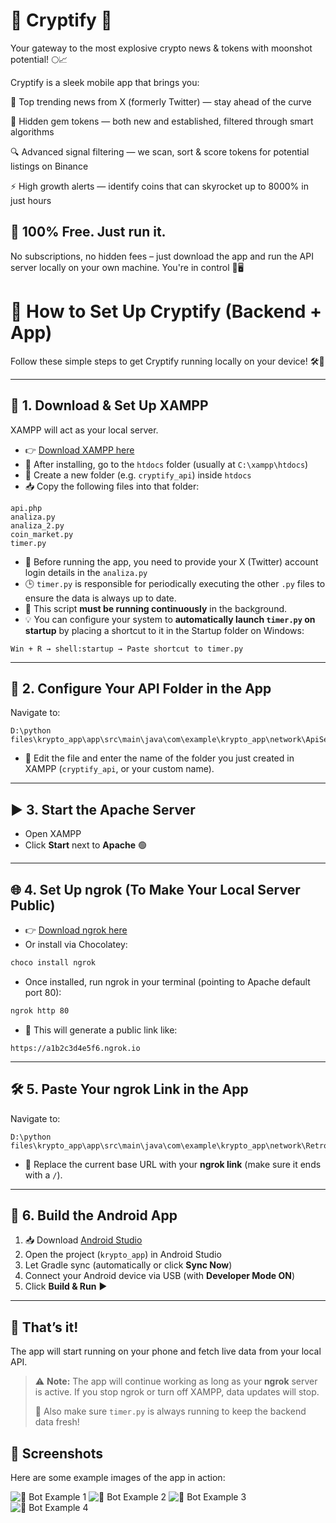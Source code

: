 # 🚀 Cryptify 📱

Your gateway to the most explosive crypto news & tokens with moonshot potential! 🌕📈

Cryptify is a sleek mobile app that brings you:

📰 Top trending news from X (formerly Twitter) — stay ahead of the curve

💎 Hidden gem tokens — both new and established, filtered through smart algorithms

🔍 Advanced signal filtering — we scan, sort & score tokens for potential listings on Binance

⚡️ High growth alerts — identify coins that can skyrocket up to 8000% in just hours

## 💸 100% Free. Just run it.
No subscriptions, no hidden fees – just download the app and run the API server locally on your own machine. You're in control 🧠🖥️


# 🚀 How to Set Up Cryptify (Backend + App)

Follow these simple steps to get Cryptify running locally on your device! 🛠️📱

---

## 🔧 1. Download & Set Up XAMPP
XAMPP will act as your local server.

- 👉 [Download XAMPP here](https://www.apachefriends.org/index.html)
- 📁 After installing, go to the `htdocs` folder (usually at `C:\xampp\htdocs`)
- 📂 Create a new folder (e.g. `cryptify_api`) inside `htdocs`
- 📥 Copy the following files into that folder:

```
api.php
analiza.py
analiza_2.py
coin_market.py
timer.py
```

- 📝 Before running the app, you need to provide your X (Twitter) account login details in the `analiza.py`
- 🕒 `timer.py` is responsible for periodically executing the other `.py` files to ensure the data is always up to date.
- 🚨 This script **must be running continuously** in the background.
- 💡 You can configure your system to **automatically launch `timer.py` on startup** by placing a shortcut to it in the Startup folder on Windows:

```
Win + R → shell:startup → Paste shortcut to timer.py
```

---

## 🧠 2. Configure Your API Folder in the App

Navigate to:
```
D:\python files\krypto_app\app\src\main\java\com\example\krypto_app\network\ApiService.kt
```

- 📝 Edit the file and enter the name of the folder you just created in XAMPP (`cryptify_api`, or your custom name).

---

## ▶️ 3. Start the Apache Server

- Open XAMPP
- Click **Start** next to **Apache** 🟢

---

## 🌐 4. Set Up ngrok (To Make Your Local Server Public)

- 👉 [Download ngrok here](https://ngrok.com/download)
- Or install via Chocolatey:

```bash
choco install ngrok
```

- Once installed, run ngrok in your terminal (pointing to Apache default port 80):

```bash
ngrok http 80
```

- 📎 This will generate a public link like:

```
https://a1b2c3d4e5f6.ngrok.io
```

---

## 🛠️ 5. Paste Your ngrok Link in the App

Navigate to:
```
D:\python files\krypto_app\app\src\main\java\com\example\krypto_app\network\RetrofitClient.kt
```

- 🔗 Replace the current base URL with your **ngrok link** (make sure it ends with a `/`).

---

## 🤖 6. Build the Android App

1. 📥 Download [Android Studio](https://developer.android.com/studio)
2. Open the project (`krypto_app`) in Android Studio
3. Let Gradle sync (automatically or click **Sync Now**)
4. Connect your Android device via USB (with **Developer Mode ON**)
5. Click **Build & Run** ▶️

---

## 🎉 That’s it!
The app will start running on your phone and fetch live data from your local API.

> ⚠️ **Note:** The app will continue working as long as your **ngrok** server is active. If you stop ngrok or turn off XAMPP, data updates will stop.
> 
> 🔁 Also make sure `timer.py` is always running to keep the backend data fresh!

## 📸 Screenshots

Here are some example images of the app in action:

![🎵 Bot Example 1](app.jpg)
![🎵 Bot Example 2](app_2.jpg)
![🎵 Bot Example 3](app_3.jpg)
![🎵 Bot Example 4](app_4.jpg)



